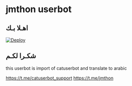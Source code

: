 # jmthon userbot

## اهـلا بـك

[![Deploy](https://www.herokucdn.com/soofe20042004/button.svg)](https://heroku.com/deploy?template=https://github.com/JMTHON-AR/pack)

## شكـرا لكـم 


this userbot is import of catuserbot and translate to arabic

https://t.me/catuserbot_support
https://t.me/jmthon
